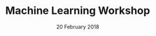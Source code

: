 ---
date: "20 February 2018"
title: "Machine Learning Workshop"
time: "9:00AM to 10:00AM"
imageName: "sample.png"
---